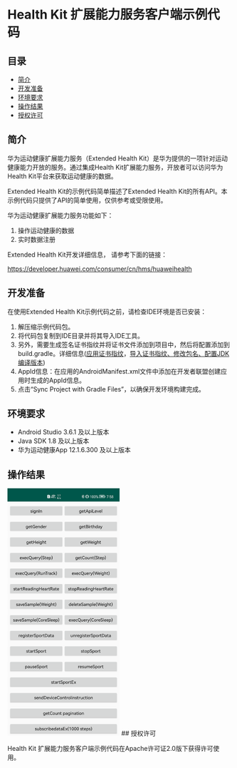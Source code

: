 # Health Kit 扩展能力服务客户端示例代码
## 目录
* [简介](#简介)
* [开发准备](#开发准备)
* [环境要求](#环境要求)
* [操作结果](#操作结果)
* [授权许可](#授权许可)
## 简介
华为运动健康扩展能力服务（Extended Health Kit）是华为提供的一项针对运动健康能力开放的服务。通过集成Health Kit扩展能力服务，开放者可以访问华为Health Kit平台来获取运动健康的数据。

Extended Health Kit的示例代码简单描述了Extended Health Kit的所有API。本示例代码只提供了API的简单使用，仅供参考或受限使用。

华为运动健康扩展能力服务功能如下：

1. 操作运动健康的数据
2. 实时数据注册

Extended Health Kit开发详细信息， 请参考下面的链接：

https://developer.huawei.com/consumer/cn/hms/huaweihealth

## 开发准备

在使用Extended Health Kit示例代码之前，请检查IDE环境是否已安装：

1. 解压缩示例代码包。
2. 将代码包复制到IDE目录并将其导入IDE工具。
3. 另外，需要生成签名证书指纹并将证书文件添加到项目中，然后将配置添加到build.gradle。详细信息([应用证书指纹](https://developer.huawei.com/consumer/cn/doc/development/HMSCore-Guides/signing-fingerprint-0000001059050363?ha_source=hms1)，[导入证书指纹、修改包名、配置JDK编译版本](https://developer.huawei.com/consumer/cn/doc/development/HMSCore-Guides/change-0000001050170085))
4. AppId信息：在应用的AndroidManifest.xml文件中添加在开发者联盟创建应用时生成的AppId信息。
5. 点击“Sync Project with Gradle Files”，以确保开发环境构建完成。

## 环境要求

* Android Studio 3.6.1 及以上版本
* Java SDK 1.8 及以上版本
* 华为运动健康App 12.1.6.300 及以上版本
## 操作结果
  <img src="home.jpg" width="50%">
## 授权许可

Health Kit 扩展能力服务客户端示例代码在Apache许可证2.0版下获得许可使用。